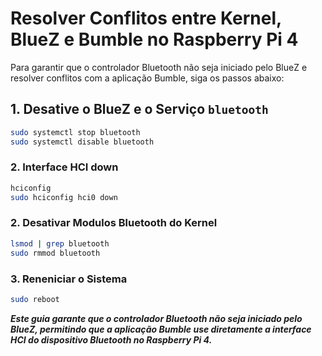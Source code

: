 # Resolver Conflitos entre Kernel, BlueZ e Bumble no Raspberry Pi 4

Para garantir que o controlador Bluetooth não seja iniciado pelo BlueZ e resolver conflitos com a aplicação Bumble, siga os passos abaixo:

## 1. Desative o BlueZ e o Serviço `bluetooth`

```sh
sudo systemctl stop bluetooth
sudo systemctl disable bluetooth
```

### 2. Interface HCI down

```sh
hciconfig
sudo hciconfig hci0 down
```

### 2. Desativar Modulos Bluetooth do Kernel

```sh
lsmod | grep bluetooth
sudo rmmod bluetooth
```

### 3. Reneniciar o Sistema

```sh
sudo reboot
```

***Este guia garante que o controlador Bluetooth não seja iniciado pelo BlueZ, permitindo que a aplicação Bumble use diretamente a interface HCI do dispositivo Bluetooth no Raspberry Pi 4.***
